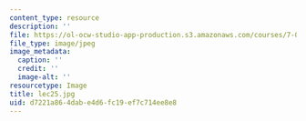 ```yaml
---
content_type: resource
description: ''
file: https://ol-ocw-studio-app-production.s3.amazonaws.com/courses/7-012-introduction-to-biology-fall-2004/d7221a864dabe4d6fc19ef7c714ee8e8_lec25.jpg
file_type: image/jpeg
image_metadata:
  caption: ''
  credit: ''
  image-alt: ''
resourcetype: Image
title: lec25.jpg
uid: d7221a86-4dab-e4d6-fc19-ef7c714ee8e8
---
```

